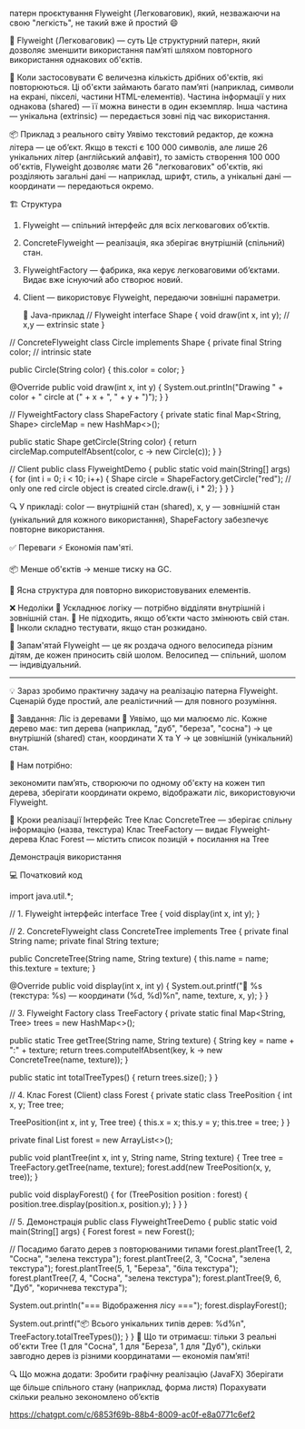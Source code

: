 патерн проєктування Flyweight (Легковаговик), який,
незважаючи на свою "легкість", не такий вже й простий 😄

🧩 Flyweight (Легковаговик) — суть
Це структурний патерн, який дозволяє зменшити використання пам’яті
шляхом повторного використання однакових об'єктів.

🔧 Коли застосовувати
Є величезна кількість дрібних об'єктів, які повторюються.
Ці об'єкти займають багато пам’яті (наприклад, символи на екрані,
пікселі, частини HTML-елементів).
Частина інформації у них однакова (shared) — її можна винести в один екземпляр.
Інша частина — унікальна (extrinsic) — передається зовні під час використання.

📦 Приклад з реального світу
Уявімо текстовий редактор, де кожна літера — це об’єкт.
Якщо в тексті є 100 000 символів, але лише 26 унікальних літер (англійський алфавіт),
то замість створення 100 000 об'єктів, Flyweight дозволяє мати 26 "легковагових" об'єктів,
які розділяють загальні дані — наприклад, шрифт, стиль,
а унікальні дані — координати — передаються окремо.

🏗️ Структура

1. Flyweight — спільний інтерфейс для всіх легковагових об’єктів.
2. ConcreteFlyweight — реалізація, яка зберігає внутрішній (спільний) стан.
3. FlyweightFactory — фабрика, яка керує легковаговими об’єктами. 
Видає вже існуючий або створює новий.
4. Client — використовує Flyweight, передаючи зовнішні параметри.

   🧪 Java-приклад
// Flyweight
interface Shape {
void draw(int x, int y); // x,y — extrinsic state
}

// ConcreteFlyweight
class Circle implements Shape {
private final String color; // intrinsic state

public Circle(String color) {
this.color = color;
}

@Override
public void draw(int x, int y) {
System.out.println("Drawing " + color + " circle at (" + x + ", " + y + ")");
}
}

// FlyweightFactory
class ShapeFactory {
private static final Map<String, Shape> circleMap = new HashMap<>();

public static Shape getCircle(String color) {
return circleMap.computeIfAbsent(color, c -> new Circle(c));
}
}

// Client
public class FlyweightDemo {
public static void main(String[] args) {
for (int i = 0; i < 10; i++) {
Shape circle = ShapeFactory.getCircle("red"); // only one red circle object is created
circle.draw(i, i * 2);
}
}
}

 🔍 У прикладі:
color — внутрішній стан (shared),
x, y — зовнішній стан (унікальний для кожного використання),
ShapeFactory забезпечує повторне використання.

✅ Переваги
⚡ Економія пам'яті.

📦 Менше об'єктів → менше тиску на GC.

🧠 Ясна структура для повторно використовуваних елементів.

❌ Недоліки
🔩 Ускладнює логіку — потрібно відділяти внутрішній і зовнішній стан.
🚧 Не підходить, якщо об’єкти часто змінюють свій стан.
🧪 Інколи складно тестувати, якщо стан розкидано.

🧠 Запам'ятай
Flyweight — це як роздача одного велосипеда різним дітям, де кожен приносить свій шолом.
Велосипед — спільний, шолом — індивідуальний.


--------------------------------------------------------------------------------------

💡 Зараз зробимо практичну задачу на реалізацію патерна Flyweight.
Сценарій буде простий, але реалістичний — для повного розуміння.

🧪 Завдання: Ліс із деревами 🌳
Уявімо, що ми малюємо ліс. Кожне дерево має:
тип дерева (наприклад, "дуб", "береза", "сосна") → це внутрішній (shared) стан,
координати X та Y → це зовнішній (унікальний) стан.

🎯 Нам потрібно:

зекономити пам’ять, створюючи по одному об'єкту на кожен тип дерева,
зберігати координати окремо,
відображати ліс, використовуючи Flyweight.

🔧 Кроки реалізації
Інтерфейс Tree
Клас ConcreteTree — зберігає спільну інформацію (назва, текстура)
Клас TreeFactory — видає Flyweight-дерева
Клас Forest — містить список позицій + посилання на Tree

Демонстрація використання

💻 Початковий код

import java.util.*;

// 1. Flyweight інтерфейс
interface Tree {
void display(int x, int y);
}

// 2. ConcreteFlyweight
class ConcreteTree implements Tree {
private final String name;
private final String texture;

public ConcreteTree(String name, String texture) {
        this.name = name;
        this.texture = texture;
    }

@Override
    public void display(int x, int y) {
        System.out.printf("🌲 %s (текстура: %s) — координати (%d, %d)%n", name, texture, x, y);
    }
}

// 3. Flyweight Factory
class TreeFactory {
private static final Map<String, Tree> trees = new HashMap<>();

public static Tree getTree(String name, String texture) {
        String key = name + ":" + texture;
        return trees.computeIfAbsent(key, k -> new ConcreteTree(name, texture));
    }

public static int totalTreeTypes() {
        return trees.size();
    }
}

// 4. Клас Forest (Client)
class Forest {
private static class TreePosition {
int x, y;
Tree tree;

TreePosition(int x, int y, Tree tree) {
            this.x = x;
            this.y = y;
            this.tree = tree;
        }
    }

private final List<TreePosition> forest = new ArrayList<>();

public void plantTree(int x, int y, String name, String texture) {
        Tree tree = TreeFactory.getTree(name, texture);
        forest.add(new TreePosition(x, y, tree));
    }

public void displayForest() {
        for (TreePosition position : forest) {
            position.tree.display(position.x, position.y);
        }
    }
}

// 5. Демонстрація
public class FlyweightTreeDemo {
public static void main(String[] args) {
Forest forest = new Forest();

// Посадимо багато дерев з повторюваними типами
        forest.plantTree(1, 2, "Сосна", "зелена текстура");
        forest.plantTree(2, 3, "Сосна", "зелена текстура");
        forest.plantTree(5, 1, "Береза", "біла текстура");
        forest.plantTree(7, 4, "Сосна", "зелена текстура");
        forest.plantTree(9, 6, "Дуб", "коричнева текстура");

System.out.println("=== Відображення лісу ===");
        forest.displayForest();

System.out.printf("📦 Всього унікальних типів дерев: %d%n", TreeFactory.totalTreeTypes());
    }
}
🧠 Що ти отримаєш:
тільки 3 реальні об'єкти Tree (1 для "Сосна", 1 для "Береза", 1 для "Дуб"),
скільки завгодно дерев із різними координатами — економія пам’яті!

🔍 Що можна додати:
Зробити графічну реалізацію (JavaFX)
Зберігати ще більше спільного стану (наприклад, форма листя)
Порахувати скільки реально зекономлено об’єктів

https://chatgpt.com/c/6853f69b-88b4-8009-ac0f-e8a0771c6ef2